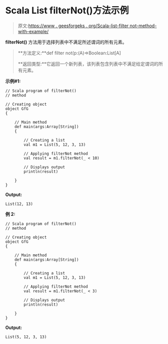 # Scala List filterNot()方法示例

> 原文:[https://www . geesforgeks . org/Scala-list-filter not-method-with-example/](https://www.geeksforgeeks.org/scala-list-filternot-method-with-example/)

**filterNot()** 方法用于选择列表中不满足所述谓词的所有元素。

> **方法定义:**def filter not(p:(A)=>Boolean:List[A]
> 
> **返回类型:**它返回一个新列表，该列表包含列表中不满足给定谓词的所有元素。

**示例#1:**

```
// Scala program of filterNot()
// method

// Creating object
object GfG
{ 

    // Main method
    def main(args:Array[String])
    {

        // Creating a list
        val m1 = List(5, 12, 3, 13)

        // Applying filterNot method
        val result = m1.filterNot(_ < 10)

        // Displays output
        println(result)

    }
}
```

**Output:**

```
List(12, 13)

```

**例 2:**

```
// Scala program of filterNot()
// method

// Creating object
object GfG
{ 

    // Main method
    def main(args:Array[String])
    {

        // Creating a list
        val m1 = List(5, 12, 3, 13)

        // Applying filterNot method
        val result = m1.filterNot(_ < 3)

        // Displays output
        println(result)

    }
}
```

**Output:**

```
List(5, 12, 3, 13)

```